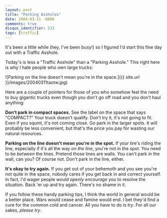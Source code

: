 ```yaml
---
layout: post
title: "Parking Assholes"
date: 2004-03-11 -0800
comments: true
disqus_identifier: 533
tags: [traffic]
---
```

It's been a little while (hey, I've been busy!) so I figured I'd start
this fine day out with a Traffic Asshole.

 Today's is less a "Traffic Asshole" than a "Parking Asshole." This
right here is why I hate people who own large trucks:

 ![Parking on the line doesn't mean you're in the
space.]({{ site.url }}/images/20040311taotw.jpg)

 Here are a couple of pointers for those of you who somehow feel the
need to buy gigantic trucks even though you don't go off road and you
don't haul anything:

 **Don't park in compact spaces.** See the label on the space that says
"COMPACT?" Your truck doesn't qualify. Don't try it, it's not going to
fit. Even if you squint, it's not coming close. Go park in the larger
spots. It will probably be less convenient, but that's the price you pay
for wasting our natural resources.

 **Parking on the line doesn't mean you're in the spot.** If your tire's
riding the line, especially if it's all the way *on the line*, you're
not in the spot. You need to be *between* the lines. Pretend those lines
are walls. You can't park *in* the wall, can you? Of course not. Don't
park in the line, either.

 **It's okay to try again.** If you get out of your behemoth and you see
you're not quite in the space, nobody cares if you get back in and
correct yourself. In fact, I'd wager people would *openly encourage you*
to resolve the situation. Back 'er up and try again. There's no shame in
it.

 If you follow these handy parking tips, I think the world in general
would be a better place. Wars would cease and famine would end. I bet
they'd find a cure for the common cold and cancer. All you have to do is
*try*. For all our sakes, *please try*.
